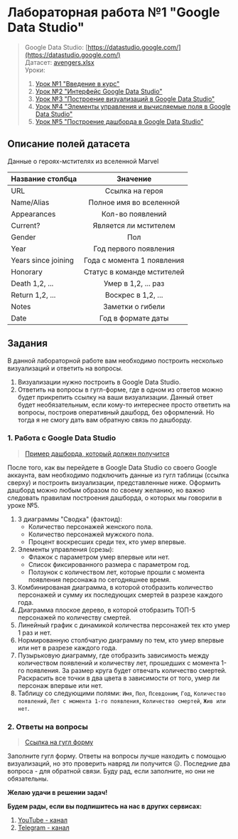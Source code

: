# Лабораторная работа №1 "Google Data Studio"

> Google Data Studio: [https://datastudio.google.com/](https://datastudio.google.com/)  
> Датасет: [avengers.xlsx](https://docs.google.com/spreadsheets/d/1eXtd6aqzW3QK8quWLKSeQdysRzWDW64V3FFXcFCEdH0/edit?usp=sharing)  
> Уроки:
> 1. [Урок №1 "Введение в курс"](https://youtu.be/_7GgooCCStg)
> 2. [Урок №2 "Интерфейс Google Data Studio"](https://youtu.be/GNmUO78Ug-0)
> 3. [Урок №3 "Построение визуализаций в Google Data Studio"](https://youtu.be/24UM9ejg6AA)
> 4. [Урок №4 "Элементы управления и вычисляемые поля в Google Data Studio"](https://youtu.be/dlAcIbLuGn4)
> 5. [Урок №5 "Построение дашборда в Google Data Studio"](https://youtu.be/AuUpmtJKBTA)

## Описание полей датасета

Данные о героях-мстителях из вселенной Marvel

| Название столбца | Значение |
| -----------------|:--------:|
| URL | Ссылка на героя |
| Name/Alias |	Полное имя во вселенной |
| Appearances |	Кол-во появлений |
| Current? |	Является ли мстителем |
| Gender |	Пол |
| Year |	Год первого появления |
| Years since joining |	Года с момента 1 появления |
| Honorary |	Статус в команде мстителей |
| Death 1,2, ... |	Умер в 1,2, ... раз |
| Return 1,2, ... |	Воскрес в 1,2, ... |
| Notes |	Заметки о гибели |
| Date |	Год в формате даты |

## Задания

В данной лабораторной работе вам необходимо построить несколько визуализаций и ответить на вопросы.
1. Визуализации нужно построить в Google Data Studio.
2. Ответить на вопросы в гугл-форме, где в одном из ответов можно будет прикрепить ссылку на ваши визуализации. Данный ответ будет необязательным, если кому-то интереснее просто ответить на вопросы, построив оперативный дашборд, без оформлений. Но тогда я не смогу дать вам обратную связь по дашборду.

### 1. Работа с Google Data Studio

>[Пример дашборда, который должен получится](https://github.com/sadokhin/A1_Data_Visualization/blob/main/img/example_lab1.jpg)

После того, как вы перейдете в Google Data Studio со своего Google аккаунта, вам необходимо подключить данные из гугл таблицы (ссылка сверху) и построить визуализации, представленные ниже. Оформить дашборд можно любым образом по своему желанию, но важно следовать правилам построения дашборда, о которых мы говорили в уроке №5.

1. 3 диаграммы "Сводка" (фактоид):
    - Количество персонажей женского пола.
    - Количество персонажей мужского пола.
    - Процент воскресших среди тех, кто умер впервые.  
2. Элементы управления (срезы):
    - Флажок с параметром умер впервые или нет.
    - Список фиксированного размера с параметром год.
    - Ползунок с количеством лет, которые прошли с момента появления персонажа по сегодняшнее время.
3. Комбинированая диаграмма, в которой отобразить количество персонажей и сумму их последующих смертей в разрезе каждого года.
4. Диаграмма плоское дерево, в которой отобразить ТОП-5 персонажей по количеству смертей.
5. Линейный график с динамикой количества персонажей тех кто умер 1 раз и нет.
6. Нормированную столбчатую диаграмму по тем, кто умер впервые или нет в разрезе каждого года.
7. Пузырьковую диаграмму, где отобразить зависимость между количеством появлений и количеству лет, прошедших с момента 1-го появления. За размер круга будет отвечать количество смертей. Раскрасить все точки в два цвета в зависимости от того, умер ли персонаж впервые или нет.
8. Таблицу со следующими полями: `Имя`, `Пол`, `Псевдоним`, `Год`, `Количество появлений`, `Лет с момента 1-го появления`, `Количество смертей`, `Жив или нет`. 

### 2. Ответы на вопросы
>[Ссылка на гугл форму](https://forms.gle/3ZWE4pe9RirX1hLr5)

Заполните гугл форму. Ответы на вопросы лучше находить с помощью визуализаций, но это проверить навряд ли получится 😑. Последние два вопроса - для обратной связи. Буду рад, если заполните, но они не обязательны.

__Желаю удачи в решении задач!__

__Будем рады, если вы подпишитесь на нас в других сервисах:__

1. [YouTube - канал](https://www.youtube.com/channel/UCRnys5kKTAz0Arj7tC5ohLg)
2. [Telegram - канал](https://t.me/+nkHt3XkkgWhhN2Yy)

